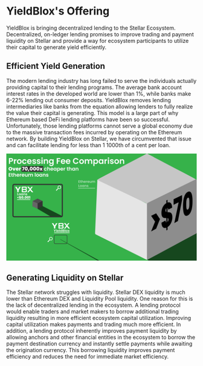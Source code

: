 # YieldBlox's Offering
YieldBlox is bringing decentralized lending to the Stellar Ecosystem. Decentralized, on-ledger lending promises to improve trading and payment liquidity on Stellar and provide a way for ecosystem participants to utilize their capital to generate yield efficiently. 

## Efficient Yield Generation
The modern lending industry has long failed to serve the individuals actually providing capital to their lending programs. The average bank account interest rates in the developed world are lower than 1%, while banks make 6-22% lending out consumer deposits. YieldBlox removes lending intermediaries like banks from the equation allowing lenders to fully realize the value their capital is generating. This model is a large part of why Ethereum based DeFi lending platforms have been so successful. Unfortunately, those lending platforms cannot serve a global economy due to the massive transaction fees incurred by operating on the Ethereum network. By building YieldBlox on Stellar, we have circumvented that issue and can facilitate lending for less than 1 1000th of a cent per loan.

 ![fees](_media/ybxFeeAnalysis.png "YBX Efficiency")

 ## Generating Liquidity on Stellar
 The Stellar network struggles with liquidity. Stellar DEX liquidity is much lower than Ethereum DEX and Liquidity Pool liquidity. One reason for this is the lack of decentralized lending in the ecosystem. A lending protocol would enable traders and market makers to borrow additional trading liquidity resulting in more efficient ecosystem capital utilization. Improving capital utilization makes payments and trading much more efficient. In addition, a lending protocol inherently improves payment liquidity by allowing anchors and other financial entities in the ecosystem to borrow the payment destination currency and instantly settle payments while awaiting the origination currency. This borrowing liquidity improves payment efficiency and reduces the need for immediate market efficiency.   
